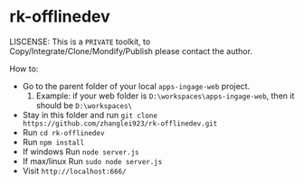 # rk-offlinedev

LISCENSE:
This is a `PRIVATE` toolkit, to Copy/Integrate/Clone/Mondify/Publish please contact the author.

How to:
 - Go to the parent folder of your local `apps-ingage-web` project.
    1. Example: if your web folder is `D:\workspaces\apps-ingage-web`, then it should be `D:\workspaces\`
 - Stay in this folder and run `git clone https://github.com/zhanglei923/rk-offlinedev.git`
 - Run `cd rk-offlinedev`
 - Run `npm install`
 - If windows Run `node server.js`
 - If max/linux Run `sudo node server.js`
 - Visit `http://localhost:666/`

